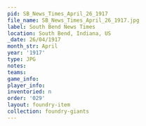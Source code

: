 ```yaml
---
pid: SB_News_Times_April_26_1917
file_name: SB_News_Times_April_26_1917.jpg
label: South Bend News Times
location: South Bend, Indiana, US
_date: 26/04/1917
month_str: April
year: '1917'
type: JPG
notes: 
teams: 
game_info: 
player_info: 
inventoried: n
order: '029'
layout: foundry-item
collection: foundry-giants
---
```

